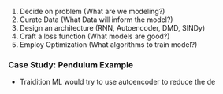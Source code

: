
1. Decide on problem (What are we modeling?)
2. Curate Data (What Data will inform the model?)
3. Design an architecture (RNN, Autoencoder, DMD, SINDy)
4. Craft a loss function (What models are good?)
5. Employ Optimization (What algorithms to train model?)




### Case Study: Pendulum Example
- Traidition ML would try to use autoencoder to reduce the de



